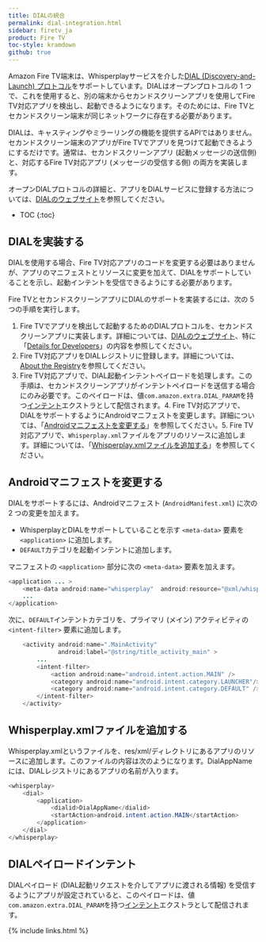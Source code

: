 ```yaml
---
title: DIALの統合
permalink: dial-integration.html
sidebar: firetv_ja
product: Fire TV
toc-style: kramdown
github: true
---
```


Amazon Fire TV端末は、Whisperplayサービスを介した[DIAL (Discovery-and-Launch) プロトコル][1]をサポートしています。DIALはオープンプロトコルの 1 つで、これを使用すると、別の端末からセカンドスクリーンアプリを使用してFire TV対応アプリを検出し、起動できるようになります。そのためには、Fire TVとセカンドスクリーン端末が同じネットワークに存在する必要があります。

DIALは、キャスティングやミラーリングの機能を提供するAPIではありません。セカンドスクリーン端末のアプリがFire TVでアプリを見つけて起動できるようにするだけです。通常は、セカンドスクリーンアプリ (起動メッセージの送信側) と、対応するFire TV対応アプリ (メッセージの受信する側) の両方を実装します。

オープンDIALプロトコルの詳細と、アプリをDIALサービスに登録する方法については、[DIALのウェブサイト][2]を参照してください。

* TOC
{:toc}

## DIALを実装する

DIALを使用する場合、Fire TV対応アプリのコードを変更する必要はありませんが、アプリのマニフェストとリソースに変更を加えて、DIALをサポートしていることを示し、起動インテントを受信できるようにする必要があります。

Fire TVとセカンドスクリーンアプリにDIALのサポートを実装するには、次の 5 つの手順を実行します。

1. Fire TVでアプリを検出して起動するためのDIALプロトコルを、セカンドスクリーンアプリに実装します。詳細については、[DIALのウェブサイト][2]、特に「[Details for Developers][3]」の内容を参照してください。
2. Fire TV対応アプリをDIALレジストリに登録します。詳細については、[About the Registry][4]を参照してください。
3. Fire TV対応アプリで、DIAL起動インテントペイロードを処理します。この手順は、セカンドスクリーンアプリがインテントペイロードを送信する場合にのみ必要です。このペイロードは、値`com.amazon.extra.DIAL_PARAM`を持つ[インテント][5]エクストラとして配信されます。4. Fire TV対応アプリで、DIALをサポートするようにAndroidマニフェストを変更します。詳細については、「[Androidマニフェストを変更する][6]」を参照してください。5. Fire TV対応アプリで、`Whisperplay.xml`ファイルをアプリのリソースに追加します。詳細については、「[Whisperplay.xmlファイルを追加する][7]」を参照してください。

## Androidマニフェストを変更する

DIALをサポートするには、Androidマニフェスト (`AndroidManifest.xml`) に次の 2 つの変更を加えます。

* WhisperplayとDIALをサポートしていることを示す `<meta-data>` 要素を `<application>` に追加します。
* `DEFAULT`カテゴリを起動インテントに追加します。

マニフェストの `<application>` 部分に次の `<meta-data>` 要素を加えます。

```java
<application ... >
    <meta-data android:name="whisperplay"  android:resource="@xml/whisperplay"/>
    ...
</application>
```

次に、`DEFAULT`インテントカテゴリを、プライマリ (メイン) アクティビティの `<intent-filter>` 要素に追加します。

```java
    <activity android:name=".MainActivity"
              android:label="@string/title_activity_main" >
        ...
        <intent-filter>
            <action android:name="android.intent.action.MAIN" />
            <category android:name="android.intent.category.LAUNCHER"/>
            <category android:name="android.intent.category.DEFAULT" />
        </intent-filter>
    </activity>
```

## Whisperplay.xmlファイルを追加する

Whisperplay.xmlというファイルを、res/xml/ディレクトリにあるアプリのリソースに追加します。このファイルの内容は次のようになります。DialAppNameには、DIALレジストリにあるアプリの名前が入ります。

```java
<whisperplay>
    <dial>
        <application>
            <dialid>DialAppName</dialid>
            <startAction>android.intent.action.MAIN</startAction>
        </application>
    </dial>
</whisperplay>
```


## DIALペイロードインテント

DIALペイロード (DIAL起動リクエストを介してアプリに渡される情報) を受信するようにアプリが設定されていると、このペイロードは、値`com.amazon.extra.DIAL_PARAM`を持つ[インテント][5]エクストラとして配信されます。

[1]: http://www.dial-multiscreen.org
[2]: http://www.dial-multiscreen.org/
[3]: http://www.dial-multiscreen.org/details-for-developers
[4]: http://www.dial-multiscreen.org/dial-registry
[5]: http://developer.android.com/reference/android/content/Intent.html
[6]: https://developer.amazon.com/public/solutions/devices/fire-tv/docs/dial-integration#manifest
[7]: https://developer.amazon.com/public/solutions/devices/fire-tv/docs/dial-integration#xmlfile

{% include links.html %}
